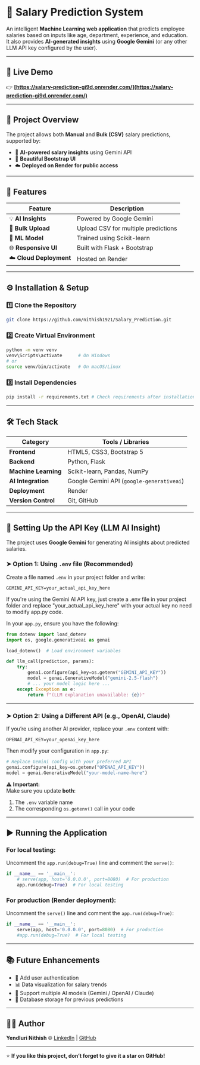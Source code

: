 # 💼 Salary Prediction System

An intelligent **Machine Learning web application** that predicts employee salaries based on inputs like age, department, experience, and education.  
It also provides **AI-generated insights** using **Google Gemini** (or any other LLM API key configured by the user).

---

## 🚀 Live Demo
👉 **[https://salary-prediction-gi9d.onrender.com/](https://salary-prediction-gi9d.onrender.com/)**

---

## 🧠 Project Overview

The project allows both **Manual** and **Bulk (CSV)** salary predictions, supported by:

- 🤖 **AI-powered salary insights** using Gemini API  
- 🎨 **Beautiful Bootstrap UI** 
- ☁️ **Deployed on Render for public access**

---

## 🧩 Features

| Feature | Description |
|----------|--------------|
| 💡 **AI Insights** | Powered by Google Gemini |
| 📄 **Bulk Upload** | Upload CSV for multiple predictions |
| 🧮 **ML Model** | Trained using Scikit-learn |
| 🌐 **Responsive UI** | Built with Flask + Bootstrap |
| ☁️ **Cloud Deployment** | Hosted on Render |

---

## ⚙️ Installation & Setup

### 1️⃣ Clone the Repository
```bash
git clone https://github.com/nithish1921/Salary_Prediction.git
```

### 2️⃣ Create Virtual Environment
```bash
python -m venv venv
venv\Scripts\activate      # On Windows
# or
source venv/bin/activate   # On macOS/Linux
```

### 3️⃣ Install Dependencies
```bash
pip install -r requirements.txt # Check requirements after installation. This project uses Gemini AI for insights — update AI-related packages if you're using a different AI provider.

```

---

## 🛠️ Tech Stack

| Category | Tools / Libraries |
|-----------|------------------|
| **Frontend** | HTML5, CSS3, Bootstrap 5 |
| **Backend** | Python, Flask |
| **Machine Learning** | Scikit-learn, Pandas, NumPy |
| **AI Integration** | Google Gemini API (`google-generativeai`) |
| **Deployment** | Render |
| **Version Control** | Git, GitHub |

---

## 🔑 Setting Up the API Key (LLM AI Insight)

The project uses **Google Gemini** for generating AI insights about predicted salaries.

### ➤ Option 1: Using `.env` file (Recommended)
Create a file named `.env` in your project folder and write:
```
GEMINI_API_KEY=your_actual_api_key_here
```
If you're using the Gemini AI API key, just create a .env file in your project folder and replace "your_actual_api_key_here" with your actual key no need to modify app.py code.

In your `app.py`, ensure you have the following:
```python
from dotenv import load_dotenv
import os, google.generativeai as genai

load_dotenv()  # Load environment variables

def llm_call(prediction, params):
    try:
        genai.configure(api_key=os.getenv("GEMINI_API_KEY"))
        model = genai.GenerativeModel("gemini-2.5-flash")
        # ... your model logic here ...
    except Exception as e:
        return f"(LLM explanation unavailable: {e})"
```

---

### ➤ Option 2: Using a Different API (e.g., OpenAI, Claude)
If you’re using another AI provider, replace your `.env` content with:
```
OPENAI_API_KEY=your_openai_key_here
```

Then modify your configuration in `app.py`:
```python
# Replace Gemini config with your preferred API
genai.configure(api_key=os.getenv("OPENAI_API_KEY"))
model = genai.GenerativeModel("your-model-name-here")
```

⚠️ **Important:**  
Make sure you update **both**:
1. The `.env` variable name  
2. The corresponding `os.getenv()` call in your code

---

## ▶️ Running the Application

### For local testing:
Uncomment the `app.run(debug=True)` line and comment the `serve()`:
```python
if __name__ == '__main__':
    # serve(app, host='0.0.0.0', port=8080)  # For production
    app.run(debug=True)  # For local testing
```

### For production (Render deployment):
Uncomment the `serve()` line and comment the `app.run(debug=True)`:
```python
if __name__ == '__main__':
    serve(app, host='0.0.0.0', port=8080)  # For production
    #app.run(debug=True)  # For local testing
```

---


## 📚 Future Enhancements

- 🔐 Add user authentication  
- 📊 Data visualization for salary trends  
- 🧠 Support multiple AI models (Gemini / OpenAI / Claude)  
- 💾 Database storage for previous predictions  

---

## 🧑‍💻 Author

**Yendluri Nithish** 
🌐 [LinkedIn](https://www.linkedin.com/in/nithish-yendluri-520279301) | [GitHub](https://github.com/nithish1921)

---

⭐ **If you like this project, don’t forget to give it a star on GitHub!**
